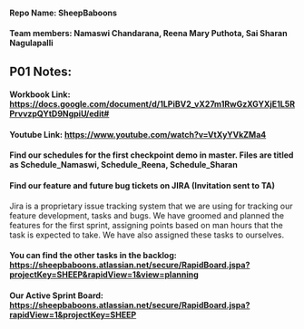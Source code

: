 #### Repo Name: SheepBaboons
#### Team members: Namaswi Chandarana, Reena Mary Puthota, Sai Sharan Nagulapalli

## P01 Notes: 
#### Workbook Link: https://docs.google.com/document/d/1LPiBV2_vX27m1RwGzXGYXjE1L5RPrvvzpQYtD9NgpiU/edit#
#### Youtube Link: https://www.youtube.com/watch?v=VtXyYVkZMa4

#### Find our schedules for the first checkpoint demo in master. Files are titled as Schedule_Namaswi, Schedule_Reena, Schedule_Sharan

#### Find our feature and future bug tickets on JIRA (Invitation sent to TA)
Jira is a proprietary issue tracking system that we are using for tracking our feature development, tasks and bugs. We have groomed and planned the features for the first sprint, assigning points based on man hours that the task is expected to take. We have also assigned these tasks to ourselves.
#### You can find the other tasks in the backlog: https://sheepbaboons.atlassian.net/secure/RapidBoard.jspa?projectKey=SHEEP&rapidView=1&view=planning
#### Our Active Sprint Board: https://sheepbaboons.atlassian.net/secure/RapidBoard.jspa?rapidView=1&projectKey=SHEEP



